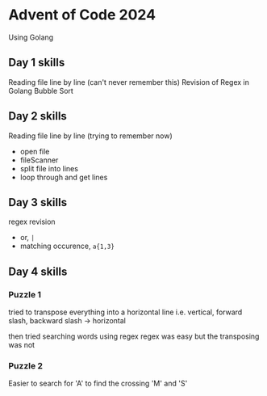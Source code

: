 # Advent of Code 2024
Using Golang

## Day 1 skills
Reading file line by line (can't never remember this)
Revision of Regex in Golang
Bubble Sort

## Day 2 skills
Reading file line by line (trying to remember now)
- open file
- fileScanner
- split file into lines
- loop through and get lines

## Day 3 skills
regex revision
- or, `|`
- matching occurence, `a{1,3}`

## Day 4 skills
### Puzzle 1
tried to transpose everything into a horizontal line
i.e. vertical, forward slash, backward slash -> horizontal

then tried searching words using regex
regex was easy but the transposing was not

### Puzzle 2
Easier to search for 'A' to find the crossing 'M' and 'S'
